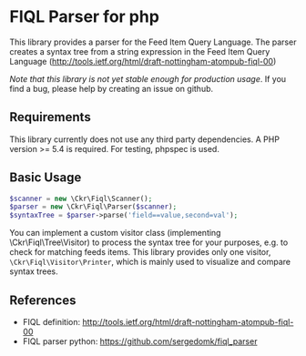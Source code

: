FIQL Parser for php
===================

This library provides a parser for the Feed Item Query Language.
The parser creates a syntax tree from a string expression in the Feed Item Query Language
(http://tools.ietf.org/html/draft-nottingham-atompub-fiql-00)

*Note that this library is not yet stable enough for production usage*. If you find a bug, please
help by creating an issue on github.

Requirements
------------

This library currently does not use any third party dependencies. A PHP version >= 5.4 is required.
For testing, phpspec is used.

Basic Usage
-----------

```php
$scanner = new \Ckr\Fiql\Scanner();
$parser = new \Ckr\Fiql\Parser($scanner);
$syntaxTree = $parser->parse('field==value,second=val');
```

You can implement a custom visitor class (implementing \Ckr\Fiql\Tree\Visitor) to process
the syntax tree for your purposes, e.g. to check for matching feeds items. This library
provides only one visitor, `\Ckr\Fiql\Visitor\Printer`, which is mainly used to
visualize and compare syntax trees.

References
-----------

* FIQL definition: http://tools.ietf.org/html/draft-nottingham-atompub-fiql-00
* FIQL parser python: https://github.com/sergedomk/fiql_parser